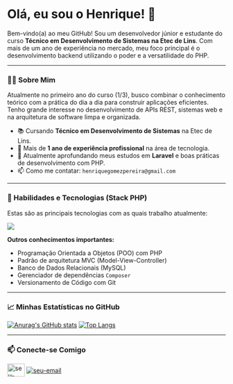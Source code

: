 # Olá, eu sou o Henrique! 👋

Bem-vindo(a) ao meu GitHub! Sou um desenvolvedor júnior e estudante do curso **Técnico em Desenvolvimento de Sistemas na Etec de Lins**. Com mais de um ano de experiência no mercado, meu foco principal é o desenvolvimento backend utilizando o poder e a versatilidade do PHP.

---

### 👨‍💻 Sobre Mim

<p align="left">
  Atualmente no primeiro ano do curso (1/3), busco combinar o conhecimento teórico com a prática do dia a dia para construir aplicações eficientes. Tenho grande interesse no desenvolvimento de APIs REST, sistemas web e na arquitetura de software limpa e organizada.
</p>

- 📚 Cursando **Técnico em Desenvolvimento de Sistemas** na Etec de Lins.
- 💼 Mais de **1 ano de experiência profissional** na área de tecnologia.
- 🌱 Atualmente aprofundando meus estudos em **Laravel** e boas práticas de desenvolvimento com PHP.
- 📫 Como me contatar: `henriquegomezpereira@gmail.com`

---

### 🚀 Habilidades e Tecnologias (Stack PHP)

Estas são as principais tecnologias com as quais trabalho atualmente:

<p align="left">
  <a href="https://skillicons.dev">
    <img src="https://skillicons.dev/icons?i=php,laravel,mysql,javascript,html,css,git,vscode,composer" />
    </a>
</p>

**Outros conhecimentos importantes:**
- Programação Orientada a Objetos (POO) com PHP
- Padrão de arquitetura MVC (Model-View-Controller)
- Banco de Dados Relacionais (MySQL)
- Gerenciador de dependências `Composer`
- Versionamento de Código com Git

---

### 📈 Minhas Estatísticas no GitHub

[![Anurag's GitHub stats](https://github-readme-stats.vercel.app/api?username=SEU-USUARIO-AQUI&show_icons=true&theme=dracula)](https://github.com/anuraghazra/github-readme-stats)
[![Top Langs](https://github-readme-stats.vercel.app/api/top-langs/?username=SEU-USUARIO-AQUI&layout=compact&theme=dracula&langs_count=8)](https://github.com/anuraghazra/github-readme-stats)

---

### 📫 Conecte-se Comigo

<p align="left">
<a href="https://linkedin.com/in/SEU-PERFIL-NO-LINKEDIN" target="blank"><img align="center" src="https://raw.githubusercontent.com/rahuldkjain/github-profile-readme-generator/master/src/images/icons/Social/linked-in-alt.svg" alt="seu-linkedin" height="30" width="40" /></a>
<a href="mailto:henriquegomezpereira@gmail.com" target="blank"><img align="center" src="https://img.shields.io/badge/Gmail-D14836?style=for-the-badge&logo=gmail&logoColor=white" alt="seu-email" /></a>
</p>
